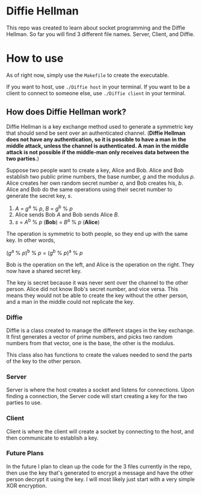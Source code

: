 # Diffie Hellman

This repo was created to learn about socket programming and the Diffie Hellman.
So far you will find 3 different file names. Server, Client, and Diffie.

# How to use

As of right now, simply use the `Makefile` to create the executable.

If you want to host, use `./Diffie host` in your terminal.
If you want to be a client to connect to someone else, use `./Diffie client` in your terminal.

## How does Diffie Hellman work?

Diffie Hellman is a key exchange method used to generate a symmetric key that should
send be sent over an authenticated channel. (**Diffie Hellman does not have
any authentication, so it is possible to have a man in the middle attack, unless
the channel is authenticated. A man in the middle attack is not possible if the middle-man
only receives data between the two parties.**)

Suppose two people want to create a key, Alice and Bob. Alice and Bob establish two
public prime numbers, the base number, *g* and the modulus *p*. Alice creates her own random
secret number *a*, and Bob creates his, *b*. Alice and Bob do the same operations using their
secret number to generate the secret key, *s*.

1. *A* = *g*<sup>a</sup> % *p*, *B* = *g*<sup>b</sup> % *p*
2. Alice sends Bob *A* and Bob sends Alice *B*.
3. *s* = *A*<sup>b</sup> % *p* (**Bob**) = *B*<sup>a</sup> % *p* (**Alice**)

The operation is symmetric to both people, so they end up with the same key.
In other words,

(*g*<sup>a</sup> % *p*)<sup>b</sup> % *p* = (*g*<sup>b</sup> % *p*)<sup>a</sup> % *p*

Bob is the operation on the left, and Alice is the operation on the right.
They now have a shared secret key.

The key is secret because it was never sent over the channel to the other person.
Alice did not know Bob's secret number, and vice versa. This means they would not
be able to create the key without the other person, and a man in the middle could not
replicate the key.

### Diffie

Diffie is a class created to manage the different stages in the key exchange.
It first generates a vector of prime numbers, and picks two random numbers from
that vector, one is the base, the other is the modulus.

This class also has functions to create the values needed to send the parts of the key
to the other person.

### Server

Server is where the host creates a socket and listens for connections. Upon finding a connection,
the Server code will start creating a key for the two parties to use.

### Client

Client is where the client will create a socket by connecting to the host, and then communicate
to establish a key.

### Future Plans

In the future I plan to clean up the code for the 3 files currently in the repo, then use the
key that's generated to encrypt a message and have the other person decrypt it using the key.
I will most likely just start with a very simple XOR encryption.
